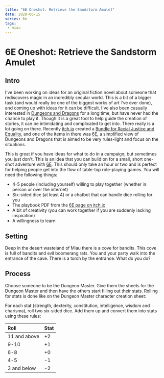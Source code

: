 ```yaml
---
title: "6E Oneshot: Retrieve the Sandstorm Amulet"
date: 2020-06-15
series: 6e
tags:
 - miau
---
```


# 6E Oneshot: Retrieve the Sandstorm Amulet

## Intro

I've been working on ideas for an original fiction novel about someone that
rediscovers magic in an incredibly secular world. This is a bit of a bigger task
(and would really be one of the biggest works of art I've ever done), and coming
up with ideas for it can be difficult. I've also been casually interested in
[Dungeons and Dragons](https://en.wikipedia.org/wiki/Dungeons_%26_Dragons) for a
long time, but have never had the chance to play it. Though it is a great tool
to help guide the creation of stories, it can be intimidating and complicated to
get into. There really is a lot going on there. Recently [itch.io][itch] created
a [Bundle for Racial Justice and Equality][itchbundle], and one of the items in
there was [6E][sixe], a simplified view of Dungeons and Dragons that is aimed to
be very rules-light and focus on the situations.

[itch]: https://itch.io
[itchbundle]: https://itch.io/b/520/bundle-for-racial-justice-and-equality
[sixe]: https://s-jared.itch.io/6e

This is great if you have ideas for what to do in a campaign, but sometimes you
just don't. This is an idea that you can build on for a small, short one-shot
adventure with [6E][sixe]. This should only take an hour or two and is perfect
for helping people get into the flow of table-top role-playing games. You will
need the following things:

- 4-5 people (including yourself) willing to play together (whether in person or
  over the internet)
- Six-sided dice (at least 4) or a chatbot that can handle dice rolling for you
- The playbook PDF from the [6E page on itch.io][sixe]
- A bit of creativity (you can work together if you are suddenly lacking
  inspiration)
- A willingness to learn

## Setting

Deep in the desert wasteland of Miau there is a cove for bandits. This cove is
full of bandits and evil boomerang rats. You and your party walk into the
entrance of the cave. There is a torch by the entrance. What do you do?

## Process

Choose someone to be the Dungeon Master. Give them the sheets for the Dungeon
Master and then have the others start filling out their stats. Rolling for stats
is done like on the Dungeon Master character creation sheet:

For each stat (strength, dexterity, constitution, intelligence, wisdom and
charisma), roll two six-sided dice. Add them up and convert them into stats
using these rules:

| Roll         | Stat   |
| :----------- | :----- |
| 11 and above |     +2 |
| 9-10         |     +1 |
| 6-8          |     +0 |
| 4-5          |     -1 |
| 3 and below  |     -2 |



